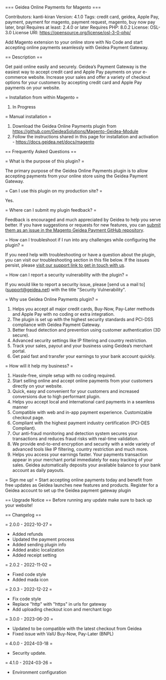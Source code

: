 === Geidea Online Payments for Magento ===

Contributors: kanti-kiran
Version: 4.1.0
Tags: credit card, geidea, Apple Pay, payment, payment for magento, payment request, magento, buy now pay later, bnpl
Requires at least: 2.4.0 or later
Requires PHP: 8.0.2
License: OSL-3.0
License URI: https://opensource.org/license/osl-3-0-php/

Add Magento extension to your online store with No Code and start accepting online payments seamlessly with Geidea Payment Gateway.

== Description ==

Get paid online easily and securely. Geidea’s Payment Gateway is the easiest way to accept credit card and Apple Pay payments on your e-commerce website.
Increase your sales and offer a variety of checkout options for your customers by accepting credit card and Apple Pay payments on your website.

= Installation from within Magento =

1. In Progress

= Manual installation =

1. Download the Geidea Online Payments plugin from https://github.com/GeideaSolutions/Magento-Geidea-Module
2. Follow the instructions shared in this page for installation and activation - https://docs.geidea.net/docs/magento 

== Frequently Asked Questions ==

= What is the purpose of this plugin? =

The primary purpose of the Geidea Online Payments plugin is to allow accepting payments from your online store using the Geidea Payment Gateway.

= Can I use this plugin on my production site? =

Yes.

= Where can I submit my plugin feedback? =

Feedback is encouraged and much appreciated by Geidea to help you serve better. If you have suggestions or requests for new features, you can [submit them as an issue in the Magento Geidea Payment GitHub repository](https://github.com/GeideaSolutions/Magento-Geidea-Module/issues/new).

= How can I troubleshoot if I run into any challenges while configuring the plugin? =

If you need help with troubleshooting or have a question about the plugin, you can visit our troubleshooting section in this file below. If the issues persist, please [visit our support link to get in touch with us](https://geidea.net/merchants/en/support/).

= How can I report a security vulnerability with the plugin? =

If you would like to report a security issue, please [send us a mail to] (support@geidea.net) with the title "Security Vulnerability".


= Why use Geidea Online Payments plugin? =

1. Helps you accept all major credit cards, Buy-Now, Pay-Later methods and Apple Pay with no coding or extra integration.
2. The plugin is set up with the highest security standards and PCI-DSS compliance with Geidea Payment Gateway.
3. Better fraud detection and prevention using customer authentication (3D secure).
4. Advanced security settings like IP filtering and country restriction.
5. Track your sales, payout and your business using Geidea’s merchant portal.
5. Get paid fast and transfer your earnings to your bank account quickly.

= How will it help my business? =

1. Hassle-free, simple setup with no coding required.
2. Start selling online and accept online payments from your customers directly on your website.
3. Quick, easy and convenient for your customers and increased conversions due to high performant plugin.
4. Helps you accept local and international card payments in a seamless manner
5. Compatible with web and in-app payment experience. Customizable checkout page.
6. Compliant with the highest payment industry certification (PCI-DES Compliant).
7. Our anti-fraud monitoring and detection system secures your transactions and reduces fraud risks with real-time validation.
8. We provide end-to-end encryption and security with a wide variety of advanced tools like IP filtering, country restriction and much more.
9. Helps you access your earnings faster. Your payments transaction appear in your merchant portal immediately for easy tracking of your sales. Geidea automatically deposits your available balance to your bank account as daily payouts.

= Sign me up! =
Start accepting online payments today and benefit from free updates as Geidea launches new features and products.
Register for a Geidea account to set up the Geidea payment gateway plugin



== Upgrade Notice ==
Before running any update make sure to back up your website!

== Changelog ==

= 2.0.0 - 2022-10-27 =
* Added refunds
* Updated the payment process
* Added sending plugin info
* Added arabic localization
* Added receipt setting

= 2.0.2 - 2022-11-02 =
* Fixed code style
* Added mada icon

= 2.0.3 - 2022-12-22 =
* Fix code style
* Replace "http" with "https" in urls for gateway
* Add uploading checkout icon and merchant logo

= 3.0.0 - 2023-06-20 =
* Updated to be compatible with the latest checkout from Geidea
* Fixed issue with ValU Buy-Now, Pay-Later (BNPL)

= 4.0.0 - 2024-03-18 =
* Security update.

= 4.1.0 - 2024-03-26 =
* Environment configuration